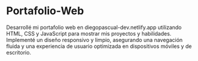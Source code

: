 # Portafolio-Web
Desarrollé mi portafolio web en diegopascual-dev.netlify.app utilizando HTML, CSS y JavaScript para mostrar mis proyectos y habilidades. Implementé un diseño responsivo y limpio, asegurando una navegación fluida y una experiencia de usuario optimizada en dispositivos móviles y de escritorio.
